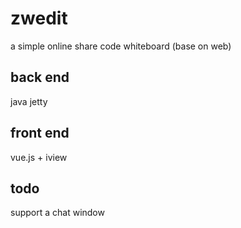 # zwedit
a simple online share code whiteboard (base on web)

## back end
java jetty

## front end
vue.js + iview

## todo
support a chat window

